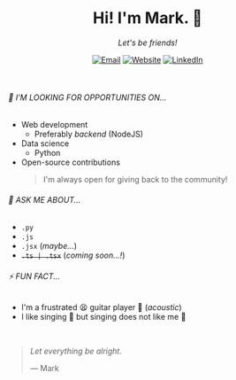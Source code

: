<h1  align="center">     Hi! I'm Mark. 🐽      </h1>
<p   align="center"><em> Let's be friends! </em></p>
<div align="center">

<!--   <a href="https://mark-p0.github.io/"                > 🌐 Website  </a> -->
<!-- • <a href="mailto:mj.poso18@gmail.com"                > 📫 Email    </a> -->
<!-- • <a href="https://www.linkedin.com/in/poso-markjohn/"> 🤝🏼 LinkedIn </a> -->

[![Email](https://img.shields.io/badge/Gmail-D14836?style=for-the-badge&logo=gmail&logoColor=white)](mailto:mj.poso18@gmail.com)
[![Website](https://img.shields.io/badge/-Pages-black?style=for-the-badge&logo=github)](https://mark-p0.github.io/)
[![LinkedIn](https://img.shields.io/badge/LinkedIn-0077B5?style=for-the-badge&logo=linkedin&logoColor=white)](https://www.linkedin.com/in/poso-markjohn/)

<!-- [![]()]() -->

</div>

&nbsp;

###### 🌱 I'M LOOKING FOR OPPORTUNITIES ON...

- Web development
  - Preferably _backend_ (NodeJS)
- Data science
  - Python
- Open-source contributions
  > I'm always open for giving back to the community!

###### 💬 ASK ME ABOUT...

- `.py`
- `.js`
- `.jsx` (_maybe..._)
- ~~`.ts | .tsx`~~ (_coming soon...!_)

###### ⚡ FUN FACT...

- I'm a frustrated 😫 guitar player 🎸 (_acoustic_)
- I like singing 🎤 but singing does not like me 🥲

&nbsp;

> _Let everything be alright._
>
> ― Mark

<!--
**mark-P0/mark-p0** is a ✨ _special_ ✨ repository because its `README.md` (this file) appears on your GitHub profile.

Here are some ideas to get you started:

- 🔭 I’m currently working on ...
- 🌱 I’m currently learning ...
- 👯 I’m looking to collaborate on ...
- 🤔 I’m looking for help with ...
- 💬 Ask me about ...
- 📫 How to reach me: ...
- 😄 Pronouns: ...
- ⚡ Fun fact: ...
-->

